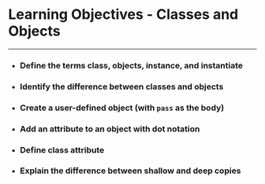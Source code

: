 # Learning Objectives - Classes and Objects

---

* ### Define the terms class, objects, instance, and instantiate
* ### Identify the difference between classes and objects
* ### Create a user-defined object (with `pass` as the body)
* ### Add an attribute to an object with dot notation
* ### Define class attribute
* ### Explain the difference between shallow and deep copies
